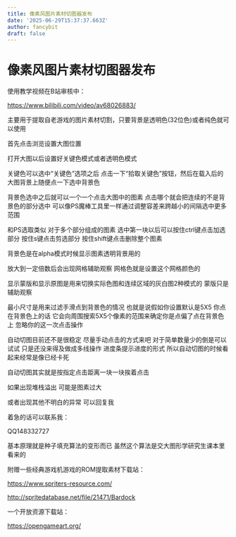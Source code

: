 ```yaml
---
title: 像素风图片素材切图器发布
date: '2025-06-29T15:37:37.663Z'
author: fancybit
draft: false
---
```

<div class="header"><h1 class="single-title animate__animated animate__pulse animate__faster">像素风图片素材切图器发布</h1></div>

<div class="content" id="content"><!-- raw HTML omitted --><!-- raw HTML omitted --><p>使用教学视频在B站审核中：</p><p><!-- raw HTML omitted --><a href="https://www.bilibili.com/video/av68026883/" target="_blank" rel="external nofollow noopener noreferrer">https://www.bilibili.com/video/av68026883/</a><!-- raw HTML omitted --></p><p>主要用于提取自老游戏的图片素材切割，只要背景是透明色(32位色)或者纯色就可以使用</p><p>首先点击浏览设置大图位置&nbsp;</p><p>打开大图以后设置好关键色模式或者透明色模式</p><p>关键色可以选中“关键色”选项之后 点击一下“拾取关键色”按钮，然后在载入后的大图背景上随便点一下选中背景色</p><p>背景色选中之后就可以一个一个点击大图中的图素 点击哪个就会把连续的不是背景色的部分选中 可以像PS魔棒工具里一样通过调整容差来跨越小的间隔选中更多范围</p><p>和PS选取类似 对于多个部分组成的图素 选中第一块以后可以按住ctrl键点击加选部分 按住s键点击剪选部分 按住shift键点击删除整个图素</p><p>背景色是在alpha模式时候显示图素透明背景用的</p><p>放大到一定倍数后会出现网格辅助观察 网格色就是设置这个网格颜色的</p><p>显示蒙版和显示原图是用来切换实际色图和连续区域的灰白图2种模式的 蒙版只是辅助观察</p><p>最小尺寸是用来过滤手滑点到背景色的情况 也就是说假如你设置默认是5X5 你点在背景色上的话 它会向周围搜索5X5个像素的范围来确定你是点偏了点在背景色上 忽略你的这一次点击操作</p><p>自动切图目前还不是很稳定 尽量手动点击的方式来吧 对于简单数量少的倒是可以试试 只是还没来得及做成多线操作 进度条提示进度的形式 所以自动切图的时候看起来经常是像已经卡死</p><p>自动切图其实就是按指定点击距离一块一块挨着点击</p><p>如果出现堆栈溢出 可能是图素过大</p><p>或者出现其他不明白的异常 可以回复我</p><p>着急的话可以联系我：</p><p>QQ148332727</p><p>基本原理就是种子填充算法的变形而已 虽然这个算法是交大图形学研究生课本里看来的</p><p>附赠一些经典游戏机游戏的ROM提取素材下载站：</p><p><!-- raw HTML omitted --><a href="https://www.spriters-resource.com/" target="_blank" rel="external nofollow noopener noreferrer">https://www.spriters-resource.com/</a><!-- raw HTML omitted --></p><p><!-- raw HTML omitted --><a href="http://spritedatabase.net/file/21471/Bardock" target="_blank" rel="external nofollow noopener noreferrer">http://spritedatabase.net/file/21471/Bardock</a><!-- raw HTML omitted --></p><p>一个开放资源下载站：</p><p><!-- raw HTML omitted --><a href="https://opengameart.org/" target="_blank" rel="external nofollow noopener noreferrer">https://opengameart.org/</a><!-- raw HTML omitted --></p><!-- raw HTML omitted --></div>

